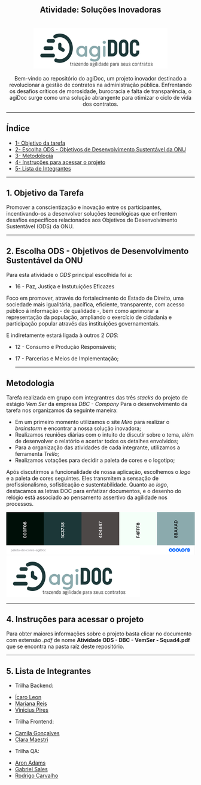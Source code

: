
<div align="center">
 
## Atividade: Soluções Inovadoras
<br>

<img align="center"  src="./assets/logo2.png" alt="Logotipo da aplicação agiDoc com o slogan: trazendo agilidade para seus contratos" title="Logo da aplicação agiDoc">
<br>
<br>
Bem-vindo ao repositório do agiDoc, um projeto inovador destinado a revolucionar a gestão de contratos na administração pública.
Enfrentando os desafios críticos de morosidade, burocracia e falta de transparência, o agiDoc surge como uma solução abrangente para
otimizar o ciclo de vida dos contratos.
</div>
<hr>

## Índice
* [1- Objetivo da tarefa](#1-objetivo-da-tarefa)
* [2- Escolha ODS - Objetivos de Desenvolvimento Sustentável da ONU](#2-escolha-ods---objetivos-de-desenvolvimento-sustentável-da-onu)
* [3- Metodologia](#metodologia)
* [4- Instruções para acessar o projeto](#4-instruções-para-acessar-o-projeto)
* [5- Lista de Integrantes](#5-lista-de-integrantes)

***

## 1. Objetivo da Tarefa 

Promover a conscientização e inovação entre os participantes, incentivando-os a desenvolver soluções tecnológicas que enfrentem 
desafios específicos relacionados aos Objetivos de Desenvolvimento Sustentável (ODS) da ONU. 

***

## 2. Escolha ODS - Objetivos de Desenvolvimento Sustentável da ONU

Para esta atividade o *ODS* principal escolhida foi a: 

- 16 - Paz, Justiça e Instutuições Eficazes
  
Foco em promover, através do fortalecimento do Estado de Direito, uma sociedade mais igualitária, pacífica, eficiente, transparente,
com acesso público à informação - de qualidade -, bem como aprimorar a representação da população, ampliando o exercício de cidadania
e participação popular através das instituições governamentais.

E indiretamente estará ligada à outros 2 *ODS*:
- 12 - Consumo e Produção Responsáveis;
- 17 - Parcerias e Meios de Implementação;

  ***

## Metodologia

Tarefa realizada em grupo com integrantres das três *stacks* do projeto de estágio *Vem Ser* da empresa *DBC - Company*
Para o desenvolvimento da tarefa nos organizamos da seguinte maneira:

- Em um primeiro momento utilizamos o site *Miro* para realizar o *brainstorm* e encontrar a nossa solução inovadora;
- Realizamos reuniões diárias com o intuito de discutir sobre o tema, além de desenvolver o relatório e acertar todos os detalhes envolvidos;
- Para a organização das atividades de cada integrante, utilizamos a ferramenta *Trello*;
- Realizamos votações para decidir a paleta de cores e o logotipo;

Após discutirmos a funcionalidade de nossa aplicação, escolhemos o *logo* e a paleta de cores seguintes. Eles transmitem a sensação de profissionalismo, sofisticação e sustentabilidade. Quanto ao *logo*, destacamos as letras DOC para enfatizar documentos, e o desenho do relógio está associado ao pensamento assertivo da agilidade nos processos.

<img src="./assets/paleta-de-cores-agiDoc.png" alt="Paleta de Cores que será utilizada na aplicação" title="Paleta de Cores escolhida">
<img src="./assets/logo2.png" alt="Logotipo da aplicação agiDoc com o slogan: trazendo agilidade para seus contratos" title="Logo da aplicação agiDoc">

***

## 4. Instruções para acessar o projeto

Para obter maiores informações sobre o projeto basta clicar no documento com extensão *.pdf* de nome **Atividade ODS - DBC - VemSer - Squad4.pdf** que se encontra na pasta raíz deste repositório.

***

## 5. Lista de Integrantes

* Trilha Backend:

- [Ícaro Leon](https://github.com/icaroleon/)
- [Mariana Reis](https://github.com/MariSIN)
- [Vinicius Pires](https://github.com/ViniciusPiresB)

* Trilha Frontend:

- [Camila Gonçalves](https://github.com/CamilaVerso)
- [Clara Maestri](https://github.com/vivalaclara)

* Trilha QA:

- [Aron Adams](https://github.com/AronAdamsRapetto)
- [Gabriel Sales](https://github.com/gabrielsalesdev)
- [Rodrigo Carvalho](https://github.com/RodrigoFCC)


  









